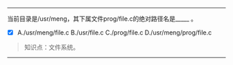 ---
当前目录是/usr/meng，其下属文件prog/file.c的绝对路径名是_____ 。
- [x] A./usr/meng/file.c B./usr/file.c C./prog/file.c D./usr/meng/prog/file.c

> 知识点：文件系统。

---